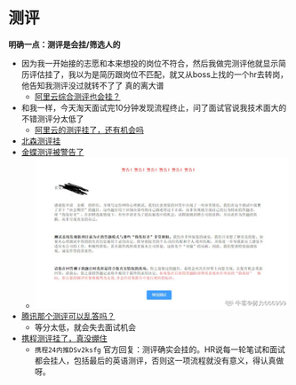 # 测评

**明确一点：测评是会挂/筛选人的**

- 因为我一开始接的志愿和本来想投的岗位不符合，然后我做完测评他就显示简历评估挂了，我以为是简历跟岗位不匹配，就又从boss上找的一个hr去转岗，他告知我测评没过就转不了了 真的离大谱     
  - [阿里云综合测评也会挂？](https://www.nowcoder.com/feed/main/detail/23a5f3ebc98b4f06a4f9717f09321a48?sourceSSR=search)
- 和我一样，今天淘天面试完10分钟发现流程终止，问了面试官说我技术面大的不错测评分太低了
  - [阿里云的测评挂了，还有机会吗](阿里云的测评挂了，还有机会吗)
- [北森测评挂](https://www.nowcoder.com/feed/main/detail/ced8ad4c62fb477ca5809a8ad96b16fe?sourceSSR=search)
- [金蝶测评被警告了](https://www.nowcoder.com/feed/main/detail/eb389991d5e4451e990f014301cf40be)
  - ![alt text](../static/image.png)
- [腾讯那个测评可以乱答吗？](https://www.nowcoder.com/feed/main/detail/cf463a0ff1f946839ea02d1c0cd87556?sourceSSR=search)
  - 等分太低，就会失去面试机会
- [携程测评挂了，真没绷住](https://www.nowcoder.com/feed/main/detail/09065ca4b40344b6b9bd458bfd99b723?sourceSSR=search)
  - `携程24内推DSv2ksfg` 官方回复：测评确实会挂的。HR说每一轮笔试和面试都会挂人，包括最后的英语测评，否则这一项流程就没有意义，得认真做呀。  
